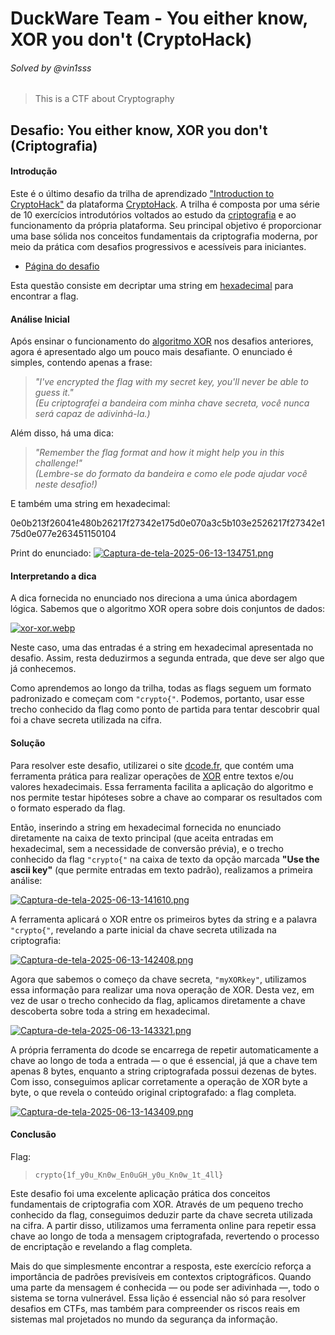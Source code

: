 # DuckWare Team - You either know, XOR you don't (CryptoHack)
###### Solved by @vin1sss

> This is a CTF about Cryptography

## Desafio: You either know, XOR you don't (Criptografia)
#### Introdução

Este é o último desafio da trilha de aprendizado ["Introduction to CryptoHack"](https://cryptohack.org/courses/intro/) da plataforma [CryptoHack](https://cryptohack.org/). A trilha é composta por uma série de 10 exercícios introdutórios voltados ao estudo da [criptografia](https://pt.wikipedia.org/wiki/Criptografia) e ao funcionamento da própria plataforma. Seu principal objetivo é proporcionar uma base sólida nos conceitos fundamentais da criptografia moderna, por meio da prática com desafios progressivos e acessíveis para iniciantes.

- [Página do desafio](https://cryptohack.org/courses/intro/xorkey1/)

Esta questão consiste em decriptar uma string em [hexadecimal](https://pt.wikipedia.org/wiki/Sistema_de_numera%C3%A7%C3%A3o_hexadecimal) para encontrar a flag.

#### Análise Inicial

Após ensinar o funcionamento do [algoritmo XOR](https://www.101computing.net/xor-encryption-algorithm/) nos desafios anteriores, agora é apresentado algo um pouco mais desafiante. O enunciado é simples, contendo apenas a frase:

> *"I've encrypted the flag with my secret key, you'll never be able to guess it."*  
> *(Eu criptografei a bandeira com minha chave secreta, você nunca será capaz de adivinhá-la.)*

Além disso, há uma dica:

> *"Remember the flag format and how it might help you in this challenge!"*  
> *(Lembre-se do formato da bandeira e como ele pode ajudar você neste desafio!)*

E também uma string em hexadecimal:

0e0b213f26041e480b26217f27342e175d0e070a3c5b103e2526217f27342e175d0e077e263451150104

Print do enunciado:
[![Captura-de-tela-2025-06-13-134751.png](https://i.postimg.cc/P5b2Kb0Z/Captura-de-tela-2025-06-13-134751.png)](https://postimg.cc/bZJxwnyN)

#### Interpretando a dica

A dica fornecida no enunciado nos direciona a uma única abordagem lógica. Sabemos que o algoritmo XOR opera sobre dois conjuntos de dados:

[![xor-xor.webp](https://i.postimg.cc/yNDhtwNM/xor-xor.webp)](https://postimg.cc/4KThh2VP)

Neste caso, uma das entradas é a string em hexadecimal apresentada no desafio. Assim, resta deduzirmos a segunda entrada, que deve ser algo que já conhecemos.

Como aprendemos ao longo da trilha, todas as flags seguem um formato padronizado e começam com `"crypto{"`. Podemos, portanto, usar esse trecho conhecido da flag como ponto de partida para tentar descobrir qual foi a chave secreta utilizada na cifra.

#### Solução

Para resolver este desafio, utilizarei o site [dcode.fr](https://www.dcode.fr/xor-cipher), que contém uma ferramenta prática para realizar operações de [XOR](https://www.101computing.net/xor-encryption-algorithm/) entre textos e/ou valores hexadecimais. Essa ferramenta facilita a aplicação do algoritmo e nos permite testar hipóteses sobre a chave ao comparar os resultados com o formato esperado da flag.

Então, inserindo a string em hexadecimal fornecida no enunciado diretamente na caixa de texto principal (que aceita entradas em hexadecimal, sem a necessidade de conversão prévia), e o trecho conhecido da flag `"crypto{"` na caixa de texto da opção marcada **"Use the ascii key"** (que permite entradas em texto padrão), realizamos a primeira análise:

[![Captura-de-tela-2025-06-13-141610.png](https://i.postimg.cc/6q2y50Cm/Captura-de-tela-2025-06-13-141610.png)](https://postimg.cc/YL7pdQn6)

A ferramenta aplicará o XOR entre os primeiros bytes da string e a palavra `"crypto{"`, revelando a parte inicial da chave secreta utilizada na criptografia:

[![Captura-de-tela-2025-06-13-142408.png](https://i.postimg.cc/xdpHPgy6/Captura-de-tela-2025-06-13-142408.png)](https://postimg.cc/QB5H8Qz7)

Agora que sabemos o começo da chave secreta, `"myXORkey"`, utilizamos essa informação para realizar uma nova operação de XOR. Desta vez, em vez de usar o trecho conhecido da flag, aplicamos diretamente a chave descoberta sobre toda a string em hexadecimal.

[![Captura-de-tela-2025-06-13-143321.png](https://i.postimg.cc/RhSBV12z/Captura-de-tela-2025-06-13-143321.png)](https://postimg.cc/dkxX5CqW)

A própria ferramenta do dcode se encarrega de repetir automaticamente a chave ao longo de toda a entrada — o que é essencial, já que a chave tem apenas 8 bytes, enquanto a string criptografada possui dezenas de bytes. Com isso, conseguimos aplicar corretamente a operação de XOR byte a byte, o que revela o conteúdo original criptografado: a flag completa.

[![Captura-de-tela-2025-06-13-143409.png](https://i.postimg.cc/Sx2psx1j/Captura-de-tela-2025-06-13-143409.png)](https://postimg.cc/21Dt9rDf)

#### Conclusão

Flag:
>`crypto{1f_y0u_Kn0w_En0uGH_y0u_Kn0w_1t_4ll}`

Este desafio foi uma excelente aplicação prática dos conceitos fundamentais de criptografia com XOR. Através de um pequeno trecho conhecido da flag, conseguimos deduzir parte da chave secreta utilizada na cifra. A partir disso, utilizamos uma ferramenta online para repetir essa chave ao longo de toda a mensagem criptografada, revertendo o processo de encriptação e revelando a flag completa.

Mais do que simplesmente encontrar a resposta, este exercício reforça a importância de padrões previsíveis em contextos criptográficos. Quando uma parte da mensagem é conhecida — ou pode ser adivinhada —, todo o sistema se torna vulnerável. Essa lição é essencial não só para resolver desafios em CTFs, mas também para compreender os riscos reais em sistemas mal projetados no mundo da segurança da informação.
